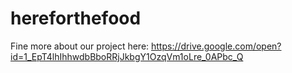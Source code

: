 # hereforthefood

Fine more about our project here:
https://drive.google.com/open?id=1_EpT4lhIhhwdbBboRRjJkbgY1OzqVm1oLre_0APbc_Q
